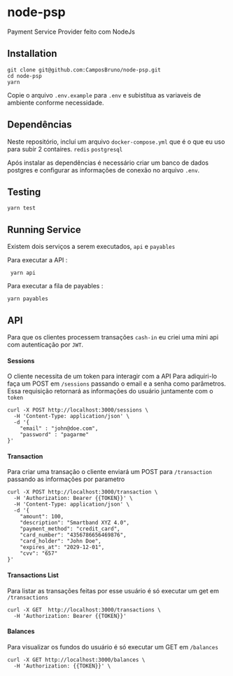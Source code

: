 node-psp
=============
Payment Service Provider feito com NodeJs

## Installation

```
git clone git@github.com:CamposBruno/node-psp.git
cd node-psp
yarn
```

Copie o arquivo `.env.example` para `.env` e subistitua as variaveis de ambiente conforme necessidade.

## Dependências
Neste repositório, incluí um arquivo `docker-compose.yml` que é o que eu uso para subir 2 contaires. 
`redis`
`postgresql`

Após instalar as dependências é necessário criar um banco de dados postgres e configurar as 
informações de conexão no arquivo `.env`.


## Testing
```
yarn test
```

## Running Service
Existem dois serviços a serem executados, `api`  e `payables`

Para executar a API :
```
 yarn api
```

Para executar a fila de payables :
````
yarn payables
````

## API
Para que os clientes processem transações `cash-in` eu criei uma mini api com autenticação por `JWT`.

#### Sessions
O cliente necessita de um token para interagir com a API 
Para adiquiri-lo faça um POST em `/sessions` passando o email e a senha como parâmetros. 
Essa requisição retornará as informações do usuário juntamente com o `token`

````
curl -X POST http://localhost:3000/sessions \
  -H 'Content-Type: application/json' \
  -d '{
	"email" : "john@doe.com",
	"password" : "pagarme"
}'
````

#### Transaction
Para criar uma transação o cliente enviará um POST para `/transaction` passando as informações por parametro
````
curl -X POST http://localhost:3000/transaction \
  -H 'Authorization: Bearer {{TOKEN}}' \
  -H 'Content-Type: application/json' \
  -d '{
	"amount": 100,
	"description": "Smartband XYZ 4.0",
	"payment_method": "credit_card",
	"card_number": "4356786656469876",
	"card_holder": "John Doe",
	"expires_at": "2029-12-01",
	"cvv": "657"
}'
````

#### Transactions List
Para listar as transações feitas por esse usuário é só executar um get em `/transactions`
````
curl -X GET  http://localhost:3000/transactions \
  -H 'Authorization: Bearer {{TOKEN}}' 
````

#### Balances
Para visualizar os fundos do usuário é só executar um GET em `/balances`
````
curl -X GET http://localhost:3000/balances \
  -H 'Authorization: {{TOKEN}}' \
````
